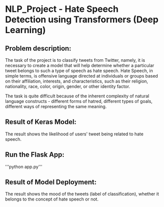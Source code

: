 # NLP_Project - Hate Speech Detection using Transformers (Deep Learning)

## Problem description:
The task of the project is to classify tweets from Twitter, namely, it is necessary to
create a model that will help determine whether a particular tweet belongs to such a
type of speech as hate speech. Hate Speech, in simple terms, is offensive language
directed at individuals or groups based on their affiliation, interests, and
characteristics, such as their religion, nationality, race, color, origin, gender, or other
identity factor.

The task is quite difficult because of the inherent complexity of natural language
constructs - different forms of hatred, different types of goals, different ways of
representing the same meaning.

## Result of Keras Model:
The result shows the likelihood of users' tweet being related to hate speech.

## Run the Flask App:
'''python app.py'''

## Result of Model Deployment:
The result shows the mood of the tweets (label of classification), whether it belongs to the concept of hate speech or not.
